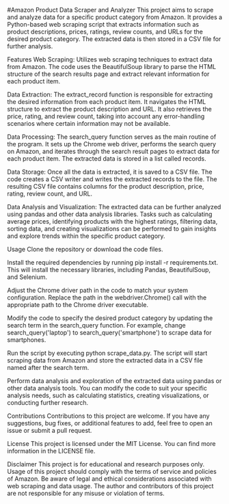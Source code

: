 #Amazon Product Data Scraper and Analyzer
This project aims to scrape and analyze data for a specific product category from Amazon. It provides a Python-based web scraping script that extracts information such as product descriptions, prices, ratings, review counts, and URLs for the desired product category. The extracted data is then stored in a CSV file for further analysis.

Features
Web Scraping: Utilizes web scraping techniques to extract data from Amazon. The code uses the BeautifulSoup library to parse the HTML structure of the search results page and extract relevant information for each product item.

Data Extraction: The extract_record function is responsible for extracting the desired information from each product item. It navigates the HTML structure to extract the product description and URL. It also retrieves the price, rating, and review count, taking into account any error-handling scenarios where certain information may not be available.

Data Processing: The search_query function serves as the main routine of the program. It sets up the Chrome web driver, performs the search query on Amazon, and iterates through the search result pages to extract data for each product item. The extracted data is stored in a list called records.

Data Storage: Once all the data is extracted, it is saved to a CSV file. The code creates a CSV writer and writes the extracted records to the file. The resulting CSV file contains columns for the product description, price, rating, review count, and URL.

Data Analysis and Visualization: The extracted data can be further analyzed using pandas and other data analysis libraries. Tasks such as calculating average prices, identifying products with the highest ratings, filtering data, sorting data, and creating visualizations can be performed to gain insights and explore trends within the specific product category.

Usage
Clone the repository or download the code files.

Install the required dependencies by running pip install -r requirements.txt. This will install the necessary libraries, including Pandas, BeautifulSoup, and Selenium.

Adjust the Chrome driver path in the code to match your system configuration. Replace the path in the webdriver.Chrome() call with the appropriate path to the Chrome driver executable.

Modify the code to specify the desired product category by updating the search term in the search_query function. For example, change search_query('laptop') to search_query('smartphone') to scrape data for smartphones.

Run the script by executing python scrape_data.py. The script will start scraping data from Amazon and store the extracted data in a CSV file named after the search term.

Perform data analysis and exploration of the extracted data using pandas or other data analysis tools. You can modify the code to suit your specific analysis needs, such as calculating statistics, creating visualizations, or conducting further research.

Contributions
Contributions to this project are welcome. If you have any suggestions, bug fixes, or additional features to add, feel free to open an issue or submit a pull request.

License
This project is licensed under the MIT License. You can find more information in the LICENSE file.

Disclaimer
This project is for educational and research purposes only. Usage of this project should comply with the terms of service and policies of Amazon. Be aware of legal and ethical considerations associated with web scraping and data usage. The author and contributors of this project are not responsible for any misuse or violation of terms.
